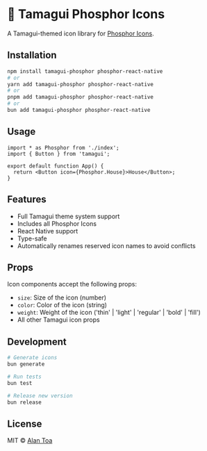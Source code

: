 # 🥚 Tamagui Phosphor Icons

A Tamagui-themed icon library for [Phosphor Icons](https://phosphoricons.com).

## Installation

```bash
npm install tamagui-phosphor phosphor-react-native
# or
yarn add tamagui-phosphor phosphor-react-native
# or
pnpm add tamagui-phosphor phosphor-react-native
# or
bun add tamagui-phosphor phosphor-react-native
```

## Usage

```tsx
import * as Phosphor from './index';
import { Button } from 'tamagui';

export default function App() {
  return <Button icon={Phosphor.House}>House</Button>;
}
```

## Features

- Full Tamagui theme system support
- Includes all Phosphor Icons
- React Native support
- Type-safe
- Automatically renames reserved icon names to avoid conflicts

## Props

Icon components accept the following props:

- `size`: Size of the icon (number)
- `color`: Color of the icon (string)
- `weight`: Weight of the icon ('thin' | 'light' | 'regular' | 'bold' | 'fill')
- All other Tamagui icon props

## Development

```bash
# Generate icons
bun generate

# Run tests
bun test

# Release new version
bun release
```

## License

MIT © [Alan Toa](https://github.com/alantoa)
